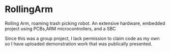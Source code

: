 # RollingArm
Rolling Arm, roaming trash picking robot. An extensive hardware, embedded project using PCBs,ARM microcontrollers, and a SBC

Since this was a group project, I lack permission to claim code as my own so I have uploaded demonstration work that was publically presented.
